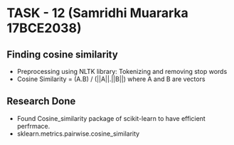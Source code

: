 # TASK - 12 (Samridhi Muararka 17BCE2038)


## Finding cosine similarity
* Preprocessing using NLTK library: Tokenizing and removing stop words
* Cosine Similarity = (A.B) / (||A||.||B||) where A and B are vectors

## Research Done
* Found Cosine_similarity package of scikit-learn to have efficient perfrmace.
* sklearn.metrics.pairwise.cosine_similarity
